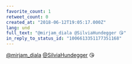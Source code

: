 ```yaml
---
favorite_count: 1
retweet_count: 0
created_at: "2018-06-12T19:05:17.000Z"
lang: und
full_text: "@mirjam_diala @SilviaHundegger 😘"
in_reply_to_status_id: "1006613351177351168"
---
```


[@mirjam_diala](https://twitter.com/mirjam_diala)
[@SilviaHundegger](https://twitter.com/SilviaHundegger) 😘
